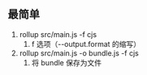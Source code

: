## 最简单
1. rollup src/main.js -f cjs
   1.  f 选项（--output.format 的缩写）
2.  rollup src/main.js -o bundle.js -f cjs
    1.  将 bundle 保存为文件